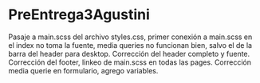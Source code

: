 # PreEntrega3Agustini
Pasaje a main.scss del archivo styles.css, primer conexión a main.scss en el index no toma la fuente, media queries no funcionan bien, salvo el de la barra del header para desktop.
Corrección del header completo y fuente.
Corrección del footer, linkeo de main.scss en todas las pages.
Corrección media querie en formulario, agrego variables.